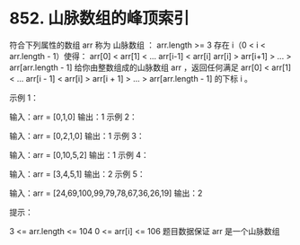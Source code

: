 # 852. 山脉数组的峰顶索引
  符合下列属性的数组 arr 称为 山脉数组 ：
  arr.length >= 3
  存在 i（0 < i < arr.length - 1）使得：
  arr[0] < arr[1] < ... arr[i-1] < arr[i]
  arr[i] > arr[i+1] > ... > arr[arr.length - 1]
  给你由整数组成的山脉数组 arr ，返回任何满足 arr[0] < arr[1] < ... arr[i - 1] < arr[i] > arr[i + 1] > ... > arr[arr.length - 1] 的下标 i 。
  
   
  
  示例 1：
  
  输入：arr = [0,1,0]
  输出：1
  示例 2：
  
  输入：arr = [0,2,1,0]
  输出：1
  示例 3：
  
  输入：arr = [0,10,5,2]
  输出：1
  示例 4：
  
  输入：arr = [3,4,5,1]
  输出：2
  示例 5：
  
  输入：arr = [24,69,100,99,79,78,67,36,26,19]
  输出：2
   
  
  提示：
  
  3 <= arr.length <= 104
  0 <= arr[i] <= 106
  题目数据保证 arr 是一个山脉数组